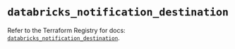 # `databricks_notification_destination`

Refer to the Terraform Registry for docs: [`databricks_notification_destination`](https://registry.terraform.io/providers/databricks/databricks/1.58.0/docs/resources/notification_destination).
